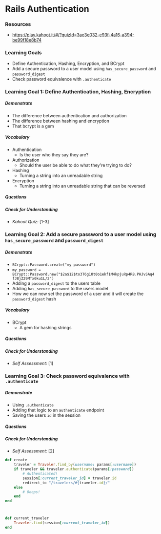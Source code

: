 # Rails Authentication


### Resources
* <https://play.kahoot.it/#/?quizId=3ae3e032-e93f-4a16-a394-be99f18e8b74>

### Learning Goals

* Define Authentication, Hashing, Encryption, and BCrypt
* Add a secure password to a user model using `has_secure_password` and `password_digest`
* Check password equivalence with `.authenticate`



### Learning Goal 1: Define Authentication, Hashing, Encryption
##### Demonstrate
* The difference between authentication and authorization
* The difference between hashing and encryption
* That bcrypt is a gem

##### Vocabulary
* Authentication
  * Is the user who they say they are?
* Authorization
  * Should the user be able to do what they're trying to do?
* Hashing
  * Turning a string into an unreadable string
* Encryption
  * Turning a string into an unreadable string that can be reversed

##### Questions 

##### Check for Understanding
* *Kahoot Quiz:* [1-3] 



### Learning Goal 2: Add a secure password to a user model using `has_secure_password` and `password_digest`

##### Demonstrate

- `BCrypt::Password.create("my password")`
- `my_password = BCrypt::Password.new("$2a$12$to3T6g10t0o1ekf1M4kpjuRp4R8.PHJvSAq4
  fJ8jZ29MTx0ku1L/2")`
- Adding a `password_digest` to the users table
- Adding `has_secure_password` to the users model
- How we can now set the password of a user and it will create the `password_digest` hash

##### Vocabulary

- BCrypt 
  - A gem for hashing strings

##### Questions 

##### Check for Understanding

- *Self Assessment:* [1] 


### Learning Goal 3: Check password equivalence with `.authenticate`

##### Demonstrate

- Using `.authenticate`
- Adding that logic to an `authenticate` endpoint
- Saving the users `id` in the session

##### Questions 

##### Check for Understanding

- *Self Assessment:* [2] 



```ruby
def create
    traveler = Traveler.find_by(username: params[:username])
    if traveler && traveler.authenticate(params[:password])
        # Authenticated!
        session[:current_traveler_id] = traveler.id
        redirect_to "/travelers/#{traveler.id}/"
    else
        # Ooops!
    end
end



def current_traveler
    Traveler.find(session[:current_traveler_id])
end
```

